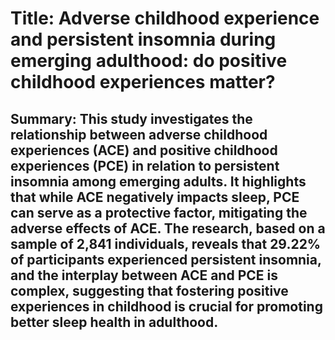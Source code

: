# Title: Adverse childhood experience and persistent insomnia during emerging adulthood: do positive childhood experiences matter?

## Summary: This study investigates the relationship between adverse childhood experiences (ACE) and positive childhood experiences (PCE) in relation to persistent insomnia among emerging adults. It highlights that while ACE negatively impacts sleep, PCE can serve as a protective factor, mitigating the adverse effects of ACE. The research, based on a sample of 2,841 individuals, reveals that 29.22% of participants experienced persistent insomnia, and the interplay between ACE and PCE is complex, suggesting that fostering positive experiences in childhood is crucial for promoting better sleep health in adulthood.